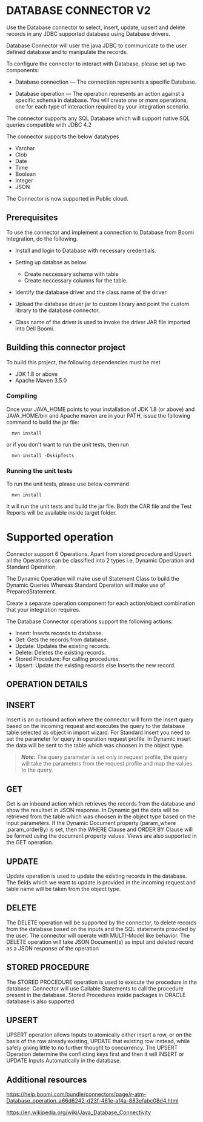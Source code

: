 # DATABASE CONNECTOR V2 #
Use the Database connector to select, insert, update, upsert and delete records in any JDBC supported database using Database drivers. 

Database Connector will user the java JDBC to communicate to the user defined database and to manipulate the records. 

To configure the connector to interact with Database, please set up two components:

* Database connection — The connection represents a specific Database.

* Database operation — The operation represents an action against a specific schema in database. You will create one or more operations, one for each type of interaction required by your integration scenario.

The connector supports any SQL Database which will support native SQL queries compatible with JDBC 4.2

The connector supports the below datatypes

* Varchar
* Clob
* Date
* Time
* Boolean
* Integer
* JSON

The Connector is now supported in Public cloud.

## Prerequisites ##
To use the connector and implement a connection to Database from Boomi Integration, do the following.

* Install and login to Database with necessary credentials.
* Setting up databse as below.

	* Create neccessary schema with table
	* Create neccessary columns for the table.
	
* Identify the database driver and the class name of the driver.
* Upload the database driver jar to custom library and point the custom library to the database connector.	
* Class name of the driver is used to invoke the driver JAR file imported into Dell Boomi.

## Building this connector project ##
To build this project, the following dependencies must be met

 * JDK 1.8 or above
 * Apache Maven 3.5.0
 
### Compiling ###
Once your JAVA_HOME points to your installation of JDK 1.8 (or above) and JAVA_HOME/bin and Apache maven are in your PATH, issue the following command to build the jar file:
```
  mvn install
```
or if you don't want to run the unit tests, then run 
```
  mvn install -DskipTests
``` 
### Running the unit tests ###
To run the unit tests, please use below command 
``` 
  mvn install 
```
It will run the unit tests and build the jar file. Both the CAR file and the Test Reports will be available inside target folder.


# Supported operation #

Connector support 6 Operations. Apart from stored procedure and Upsert all the Operations can be classified into 2 types i.e, Dynamic Operation and Standard Operation. 

The Dynamic Operation will make use of Statement Class to build the Dynamic Queries Whereas Standard Operation will make use of PreparedStatement.

Create a separate operation component for each action/object combination that your integration requires.

The Database Connector operations support the following actions:

* Insert: Inserts records to database.
* Get: Gets the records from database.
* Update: Updates the existing records.
* Delete: Deletes the existing records.
* Stored Procedure: For calling procedures.
* Upsert: Update the existing records else Inserts the new record.

## OPERATION DETAILS ##

## INSERT ##
Insert is an outbound action where the connector will form the insert query based on the incoming request and executes the query to the database table selected as object in import wizard. 
For Standard Insert you need to set the parameter for query in operation request profile.
In Dynamic insert the data will be sent to the table which was choosen in the object type.

> _**Note:**_ The query parameter is set only in request profile, the query will take the parameters from the request profile and map the values to the query.

## GET ##
Get is an inbound action which retrieves the records from the database and show the resultset in JSON response. In Dynamic get the data will be retrieved from the table which was choosen in the object type based on the input parameters. If the Dynamic Document property (param_where ,param_orderBy) is set, then the WHERE Clause and ORDER BY Clause will be formed using the document property values. Views are also supported in the GET operation. 

## UPDATE ##
Update operation is used to update the existing records in the database. The fields which we want to update is provided in the incoming request and table name will be taken from the object type.

## DELETE ##

The DELETE operation will be supported by the connector, to delete records from the database based on the inputs and the SQL statements provided by the user. The connector will operate with MULTI-Model like behavior. The DELETE operation will take JSON Document(s) as input and deleted record as a JSON response of the operation

## STORED PROCEDURE ##

The STORED PROCEDURE operation is used to execute the procedure in the database. Connector will use Callable Statements to call the procedure present in the database. Stored Procedures inside packages in ORACLE database is also supported. 

## UPSERT ##

UPSERT operation allows Inputs to atomically either insert a row, or on the basis of the row already existing, UPDATE that existing row instead, while safely giving little to no further thought to concurrency. The UPSERT Operation determine the conflicting keys first and then it will INSERT or UPDATE Inputs Automatically in the database. 

## Additional resources ##
https://help.boomi.com/bundle/connectors/page/r-atm-Database_operation_a66d6242-d23f-461e-af4a-883efabc08d4.html

https://en.wikipedia.org/wiki/Java_Database_Connectivity
